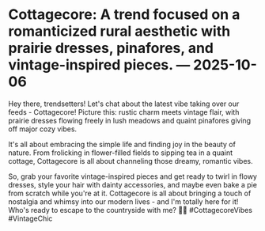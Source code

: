 # Cottagecore: A trend focused on a romanticized rural aesthetic with prairie dresses, pinafores, and vintage-inspired pieces. — 2025-10-06

Hey there, trendsetters! Let's chat about the latest vibe taking over our feeds - Cottagecore! Picture this: rustic charm meets vintage flair, with prairie dresses flowing freely in lush meadows and quaint pinafores giving off major cozy vibes.

It's all about embracing the simple life and finding joy in the beauty of nature. From frolicking in flower-filled fields to sipping tea in a quaint cottage, Cottagecore is all about channeling those dreamy, romantic vibes.

So, grab your favorite vintage-inspired pieces and get ready to twirl in flowy dresses, style your hair with dainty accessories, and maybe even bake a pie from scratch while you're at it. Cottagecore is all about bringing a touch of nostalgia and whimsy into our modern lives - and I'm totally here for it! Who's ready to escape to the countryside with me? 🌿✨ #CottagecoreVibes #VintageChic